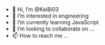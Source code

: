- 👋 Hi, I’m @KeiBi03
- 👀 I’m interested in engineering
- 🌱 I’m currently learning JavaScript
- 💞️ I’m looking to collaborate on ...
- 📫 How to reach me ...

<!---
KeiBi03/KeiBi03 is a ✨ special ✨ repository because its `README.md` (this file) appears on your GitHub profile.
You can click the Preview link to take a look at your changes.
--->
